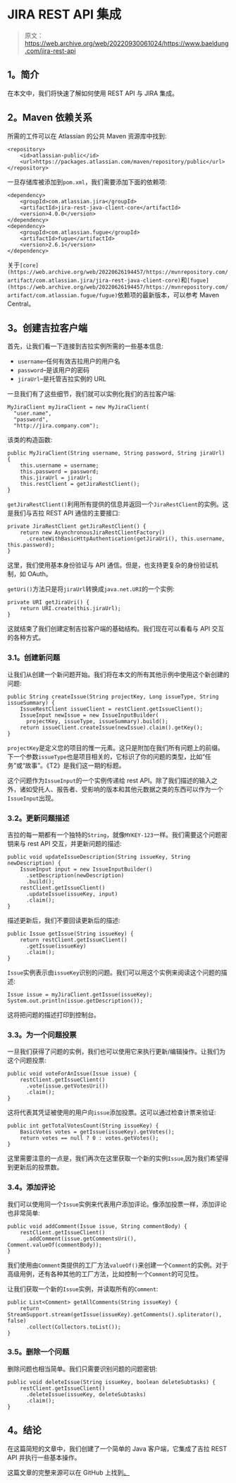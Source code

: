 # JIRA REST API 集成

> 原文：<https://web.archive.org/web/20220930061024/https://www.baeldung.com/jira-rest-api>

## **1。简介**

在本文中，我们将快速了解如何使用 REST API 与 JIRA 集成。

## **2。Maven 依赖关系**

所需的工件可以在 Atlassian 的公共 Maven 资源库中找到:

```
<repository>
    <id>atlassian-public</id>
    <url>https://packages.atlassian.com/maven/repository/public</url>
</repository>
```

一旦存储库被添加到`pom.xml`，我们需要添加下面的依赖项:

```
<dependency>
    <groupId>com.atlassian.jira</groupId>
    <artifactId>jira-rest-java-client-core</artifactId>
    <version>4.0.0</version>
</dependency>
<dependency>
    <groupId>com.atlassian.fugue</groupId>
    <artifactId>fugue</artifactId>
    <version>2.6.1</version>
</dependency>
```

关于`[core](https://web.archive.org/web/20220626194457/https://mvnrepository.com/artifact/com.atlassian.jira/jira-rest-java-client-core)`和`[fugue](https://web.archive.org/web/20220626194457/https://mvnrepository.com/artifact/com.atlassian.fugue/fugue)`依赖项的最新版本，可以参考 Maven Central。

## **3。创建吉拉客户端**

首先，让我们看一下连接到吉拉实例所需的一些基本信息:

*   `username`–任何有效吉拉用户的用户名
*   `password`–是该用户的密码
*   `jiraUrl`–是托管吉拉实例的 URL

一旦我们有了这些细节，我们就可以实例化我们的吉拉客户端:

```
MyJiraClient myJiraClient = new MyJiraClient(
  "user.name", 
  "password", 
  "http://jira.company.com");
```

该类的构造函数:

```
public MyJiraClient(String username, String password, String jiraUrl) {
    this.username = username;
    this.password = password;
    this.jiraUrl = jiraUrl;
    this.restClient = getJiraRestClient();
}
```

`getJiraRestClient()`利用所有提供的信息并返回一个`JiraRestClient`的实例。这是我们与吉拉 REST API 通信的主要接口:

```
private JiraRestClient getJiraRestClient() {
    return new AsynchronousJiraRestClientFactory()
      .createWithBasicHttpAuthentication(getJiraUri(), this.username, this.password);
}
```

这里，我们使用基本身份验证与 API 通信。但是，也支持更复杂的身份验证机制，如 OAuth。

`getUri()`方法只是将`jiraUrl`转换成`java.net.URI`的一个实例:

```
private URI getJiraUri() {
    return URI.create(this.jiraUrl);
}
```

这就结束了我们创建定制吉拉客户端的基础结构。我们现在可以看看与 API 交互的各种方式。

### **3.1。创建新问题**

让我们从创建一个新问题开始。我们将在本文的所有其他示例中使用这个新创建的问题:

```
public String createIssue(String projectKey, Long issueType, String issueSummary) {
    IssueRestClient issueClient = restClient.getIssueClient();
    IssueInput newIssue = new IssueInputBuilder(
      projectKey, issueType, issueSummary).build();
    return issueClient.createIssue(newIssue).claim().getKey();
}
```

`projectKey`是定义您的项目的惟一元素。这只是附加在我们所有问题上的前缀。下一个参数`issueType`也是项目相关的，它标识了你的问题的类型，比如“任务”或“故事”。《T2》是我们这一期的标题。

这个问题作为`IssueInput`的一个实例传递给 rest API。除了我们描述的输入之外，诸如受托人、报告者、受影响的版本和其他元数据之类的东西可以作为一个`IssueInput`出现。

### **3.2。更新问题描述**

吉拉的每一期都有一个独特的`String`，就像`MYKEY-123`一样。我们需要这个问题密钥来与 rest API 交互，并更新问题的描述:

```
public void updateIssueDescription(String issueKey, String newDescription) {
    IssueInput input = new IssueInputBuilder()
      .setDescription(newDescription)
      .build();
    restClient.getIssueClient()
      .updateIssue(issueKey, input)
      .claim();
}
```

描述更新后，我们不要回读更新后的描述:

```
public Issue getIssue(String issueKey) {
    return restClient.getIssueClient()
      .getIssue(issueKey) 
      .claim();
}
```

`Issue`实例表示由`issueKey`识别的问题。我们可以用这个实例来阅读这个问题的描述:

```
Issue issue = myJiraClient.getIssue(issueKey);
System.out.println(issue.getDescription());
```

这将把问题的描述打印到控制台。

### **3.3。为一个问题投票**

一旦我们获得了问题的实例，我们也可以使用它来执行更新/编辑操作。让我们为这个问题投票:

```
public void voteForAnIssue(Issue issue) {
    restClient.getIssueClient()
      .vote(issue.getVotesUri())
      .claim();
}
```

这将代表其凭证被使用的用户向`issue`添加投票。这可以通过检查计票来验证:

```
public int getTotalVotesCount(String issueKey) {
    BasicVotes votes = getIssue(issueKey).getVotes();
    return votes == null ? 0 : votes.getVotes();
}
```

这里需要注意的一点是，我们再次在这里获取一个新的实例`Issue`,因为我们希望得到更新后的投票数。

### **3.4。添加评论**

我们可以使用同一个`Issue`实例来代表用户添加评论。像添加投票一样，添加评论也非常简单:

```
public void addComment(Issue issue, String commentBody) {
    restClient.getIssueClient()
      .addComment(issue.getCommentsUri(), Comment.valueOf(commentBody));
}
```

我们使用由`Comment`类提供的工厂方法`valueOf()`来创建一个`Comment`的实例。对于高级用例，还有各种其他的工厂方法，比如控制一个`Comment`的可见性。

让我们获取一个新的`Issue`实例，并读取所有的`Comment`:

```
public List<Comment> getAllComments(String issueKey) {
    return StreamSupport.stream(getIssue(issueKey).getComments().spliterator(), false)
      .collect(Collectors.toList());
}
```

### **3.5。删除一个问题**

删除问题也相当简单。我们只需要识别问题的问题密钥:

```
public void deleteIssue(String issueKey, boolean deleteSubtasks) {
    restClient.getIssueClient()
      .deleteIssue(issueKey, deleteSubtasks)
      .claim();
}
```

## **4。结论**

在这篇简短的文章中，我们创建了一个简单的 Java 客户端，它集成了吉拉 REST API 并执行一些基本操作。

这篇文章的完整来源可以在 GitHub 上找到[。](https://web.archive.org/web/20220626194457/https://github.com/eugenp/tutorials/tree/master/saas)